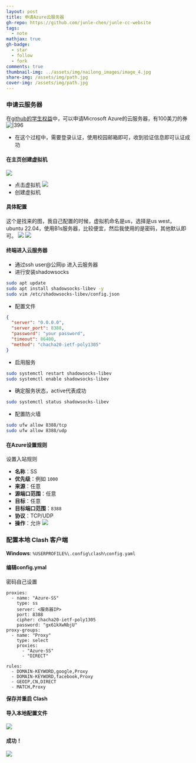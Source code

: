 ```yaml
---
layout: post
title: 申请Azure云服务器
gh-repo: https://github.com/junle-chen/junle-cc-website
tags:
  - note
mathjax: true
gh-badge:
  - star
  - follow
  - fork
comments: true
thumbnail-img: ../assets/img/nailong_images/image_4.jpg
share-img: /assets/img/path.jpg
cover-img: /assets/img/path.jpg
---
```



### 申请云服务器

在[github的学生权益](https://education.github.com/pack)中，可以申请Microsoft Azure的云服务器，有100美刀的券
![|396](../assets/img/Pasted%20image%2020241129185700.png)

- 在这个过程中，需要登录认证，使用校园邮箱即可，收到验证信息即可认证成功

#### 在主页创建虚拟机

![](../assets/img/Pasted%20image%2020241129190406.png)

- 点击虚拟机
  ![](../assets/img/1732878296636.png)
- 创建虚拟机

#### 具体配置

这个是找来的图，我自己配置的时候，虚拟机命名是us，选择是us west，ubuntu 22.04，使用B1s服务器，比较便宜，然后我使用的是密码，其他默认即可。
![](../assets/img/Pasted%20image%2020241129190909.png)
![](../assets/img/Pasted%20image%2020241129190934.png)

#### 终端进入云服务器

- 通过ssh user@公网ip 进入云服务器
- 进行安装shadowsocks

```bash
sudo apt update
sudo apt install shadowsocks-libev -y
sudo vim /etc/shadowsocks-libev/config.json
```

- 配置文件

```json
{
  "server": "0.0.0.0", 
  "server_port": 8388,
  "password": "your password",
  "timeout": 86400,
  "method": "chacha20-ietf-poly1305"
}

```

- 启用服务

```bash
sudo systemctl restart shadowsocks-libev
sudo systemctl enable shadowsocks-libev
```

- 确定服务状态，active代表成功

```bash
sudo systemctl status shadowsocks-libev
```

- 配置防火墙

```bash
sudo ufw allow 8388/tcp
sudo ufw allow 8388/udp

```

#### 在Azure设置规则

设置入站规则

- **名称**：SS
- **优先级**：例如 `1000`
- **来源**：任意
- **源端口范围**：任意
- **目标**：任意
- **目标端口范围**：`8388`
- **协议**：TCP/UDP
- **操作**：允许
  ![](../assets/img/1732879013020.png)

### 配置本地 Clash 客户端

**Windows**: `%USERPROFILE%\.config\clash\config.yaml`

#### 编辑config.ymal

密码自己设置

```ymal
proxies:
  - name: "Azure-SS"
    type: ss
    server: <服务器IP>
    port: 8388
    cipher: chacha20-ietf-poly1305
    password: "gx61kXwNbjU"
proxy-groups:
  - name: "Proxy"
    type: select
    proxies:
      - "Azure-SS"
      - "DIRECT"

rules:
  - DOMAIN-KEYWORD,google,Proxy
  - DOMAIN-KEYWORD,facebook,Proxy
  - GEOIP,CN,DIRECT
  - MATCH,Proxy

```

**保存并重启 Clash**

#### 导入本地配置文件

![](../assets/img/Pasted%20image%2020241129191925.png)

#### 成功！

![](../assets/img/Pasted%20image%2020241129191940.png)
